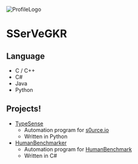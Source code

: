 ![ProfileLogo](https://user-images.githubusercontent.com/61446372/151501684-59625bb4-df21-4137-a380-e80a4edcccb7.png)
# SSerVeGKR

## Language
+ C / C++
+ C#
+ Java
+ Python

## Projects!
+ [TypeSense](https://github.com/sserve-kr/TypeSense)
  + Automation program for [s0urce.io](https://s0urce.io)
  + Written in Python
+ [HumanBenchmarker](https://github.com/sserve-kr/HumanBenchmarker)
  + Automation program for [HumanBenchmark](https://humanbenchmark.com)
  + Written in C#
